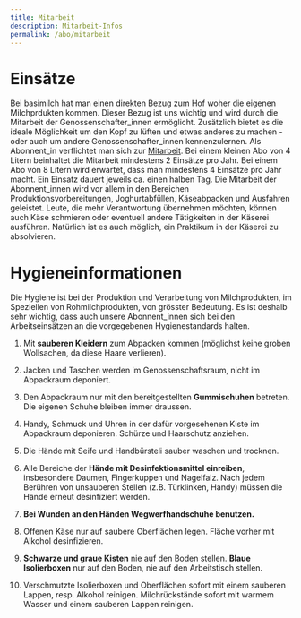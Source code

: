 ```yaml
---
title: Mitarbeit
description: Mitarbeit-Infos
permalink: /abo/mitarbeit
---
```


# Einsätze

Bei basimilch hat man einen direkten Bezug zum Hof woher die eigenen Milchprdukten kommen. 
Dieser Bezug ist uns wichtig und wird durch die Mitarbeit der Genossenschafter_innen 
ermöglicht. Zusätzlich bietet es die ideale Möglichkeit um den Kopf zu lüften 
und etwas anderes zu machen - oder auch um andere Genossenschafter_innen kennenzulernen. 
Als Abonnent_in verflichtet man sich zur [Mitarbeit](/genossenschaft/betriebsreglement/#mitarbeit). 
Bei einem kleinen Abo von 4 Litern beinhaltet die Mitarbeit mindestens 2 
Einsätze pro Jahr. Bei einem Abo von 8 Litern wird erwartet, dass 
man mindestens 4 Einsätze pro Jahr macht. Ein Einsatz dauert jeweils ca. einen halben Tag. 
Die Mitarbeit der Abonnent_innen wird vor allem in den Bereichen Produktionsvorbereitungen, 
Joghurtabfüllen, Käseabpacken und Ausfahren geleistet. Leute, die mehr Verantwortung übernehmen 
möchten, können auch Käse schmieren oder eventuell andere Tätigkeiten in der Käserei ausführen. 
Natürlich ist es auch möglich, ein Praktikum in der Käserei zu absolvieren. 

# Hygieneinformationen

Die Hygiene ist bei der Produktion und Verarbeitung von Milchprodukten,
im Speziellen von Rohmilchprodukten, von grösster Bedeutung. Es ist deshalb sehr
wichtig, dass auch unsere Abonnent_innen sich bei den Arbeitseinsätzen an die
vorgegebenen Hygienestandards halten.

1. Mit **sauberen Kleidern** zum Abpacken kommen (möglichst keine groben Wollsachen,
da diese Haare verlieren).

1. Jacken und Taschen werden im Genossenschaftsraum, nicht im Abpackraum deponiert.

1. Den Abpackraum nur mit den bereitgestellten **Gummischuhen** betreten. Die eigenen
Schuhe bleiben immer draussen.

1. Handy, Schmuck und Uhren in der dafür vorgesehenen Kiste im Abpackraum
deponieren. Schürze und Haarschutz anziehen.

1. Die Hände mit Seife und Handbürsteli sauber waschen und trocknen.

1. Alle Bereiche der **Hände mit Desinfektionsmittel einreiben**, insbesondere
Daumen, Fingerkuppen und Nagelfalz. Nach jedem Berühren von unsauberen Stellen
(z.B. Türklinken, Handy) müssen die Hände erneut desinfiziert werden.

1. **Bei Wunden an den Händen Wegwerfhandschuhe benutzen.**

1. Offenen Käse nur auf saubere Oberflächen legen. Fläche vorher mit Alkohol
desinfizieren.

1. **Schwarze und graue Kisten** nie auf den Boden stellen. **Blaue Isolierboxen**
nur auf den Boden, nie auf den Arbeitstisch stellen.

1. Verschmutzte Isolierboxen und Oberflächen sofort mit einem sauberen Lappen,
resp. Alkohol reinigen. Milchrückstände sofort mit warmem Wasser und einem
sauberen Lappen reinigen.

